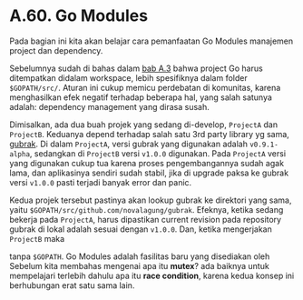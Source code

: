 # A.60. Go Modules

Pada bagian ini kita akan belajar cara pemanfaatan Go Modules manajemen project dan dependency.

Sebelumnya sudah di bahas dalam [bab A.3](/3-gopath-dan-workspace.html) bahwa project Go harus ditempatkan didalam workspace, lebih spesifiknya dalam folder `$GOPATH/src/`. Aturan ini cukup memicu perdebatan di komunitas, karena menghasilkan efek negatif terhadap beberapa hal, yang salah satunya adalah: dependency management yang dirasa susah.

Dimisalkan, ada dua buah projek yang sedang di-develop, `ProjectA` dan `ProjectB`. Keduanya depend terhadap salah satu 3rd party library yg sama, [gubrak](https://github.com/novalagung/gubrak). Di dalam `ProjectA`, versi gubrak yang digunakan adalah `v0.9.1-alpha`, sedangkan di `ProjectB` versi `v1.0.0` digunakan. Pada `ProjectA` versi yang digunakan cukup tua karena proses pengembangannya sudah agak lama, dan aplikasinya sendiri sudah stabil, jika di upgrade paksa ke gubrak versi `v1.0.0` pasti terjadi banyak error dan panic.

Kedua projek tersebut pastinya akan lookup gubrak ke direktori yang sama, yaitu `$GOPATH/src/github.com/novalagung/gubrak`. Efeknya, ketika sedang bekerja pada `ProjectA`, harus dipastikan current revision pada repository gubrak di lokal adalah sesuai dengan `v1.0.0`. Dan, ketika mengerjakan `ProjectB` maka 

tanpa `$GOPATH`.
Go Modules adalah fasilitas baru yang disediakan oleh 
Sebelum kita membahas mengenai apa itu **mutex**? ada baiknya untuk mempelajari terlebih dahulu apa itu **race condition**, karena kedua konsep ini berhubungan erat satu sama lain.
